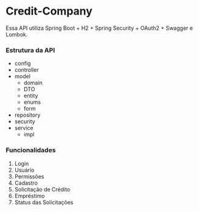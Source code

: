 # Credit-Company

Essa API utiliza Spring Boot + H2 + Spring Security + OAuth2 + Swagger e Lombok.


### Estrutura da API 

- config
- controller
- model
    - domain
    - DTO
    - entity
    - enums
    - form
- repository
- security
- service
    - impl

### Funcionalidades

1. Login
2. Usuário
3. Permissões
4. Cadastro
5. Solicitação de Crédito
6. Empréstimo
7. Status das Solicitações

